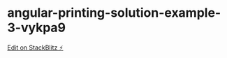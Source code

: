 # angular-printing-solution-example-3-vykpa9

[Edit on StackBlitz ⚡️](https://stackblitz.com/edit/angular-printing-solution-example-3-vykpa9)